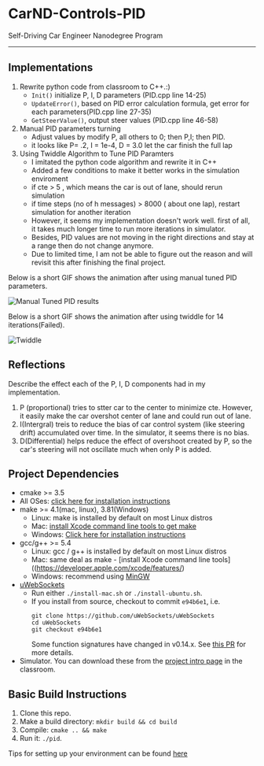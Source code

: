 [//]: # (Image References)
[image1]: twiddle_after14Iter_failed.gif  "twiddle"
[image2]: manual_tune_pid.gif "Manual Tuned PID results"


# CarND-Controls-PID
Self-Driving Car Engineer Nanodegree Program

---
## Implementations
1. Rewrite python code from classroom to C++.:) 
   * `Init()` initialize P, I, D parameters (PID.cpp line 14-25)
   * `UpdateError()`, based on PID error calculation formula, get error for each parameters(PID.cpp line 27-35)
   * `GetSteerValue()`, output steer values (PID.cpp line 46-58)
2. Manual PID parameters turning 
   * Adjust values by modify P, all others to 0; then P,I; then PID.
   * it looks like P= .2, I = 1e-4, D = 3.0 let the car finish the full lap
3. Using Twiddle Algorithm to Tune PID Paramters
   * I imitated the python code algorithm and rewrite it in C++
   * Added a few conditions to make it better works in the simulation enviroment
   *  if cte > 5 , which means the car is out of lane, should rerun simulation
   *  if time steps (no of h messages) > 8000 ( about one lap), restart simulation for another iteration
   *  However, it seems my implementation doesn't work well. first of all, it takes much longer time to run more iterations in simulator.
   * Besides, PID values are not moving in the right directions and  stay at a range then do not change anymore.
   * Due to limited time, I am not be able to figure out the reason and will revisit this after finishing the final project.
  
 Below is a short GIF shows the animation after using manual tuned PID parameters.
 
 ![Manual Tuned PID results][image2]
 
 Below is a short GIF shows the animation after using twiddle for 14 iterations(Failed).
 
 ![Twiddle][image1]
 
## Reflections 
Describe the effect each of the P, I, D components had in my implementation.
1. P (proportional) tries to stter car to the center to minimize cte. However, it easily make the car overshot center of lane and could run out of lane.
2. I(Intergral) treis to reduce the bias of car control system (like steering drift) accumulated over time. In the simulator, it seems there is no bias.
3. D(Differential) helps reduce the effect of overshoot created by P, so the car's steering will not oscillate much when only P is added. 
## Project Dependencies

* cmake >= 3.5
 * All OSes: [click here for installation instructions](https://cmake.org/install/)
* make >= 4.1(mac, linux), 3.81(Windows)
  * Linux: make is installed by default on most Linux distros
  * Mac: [install Xcode command line tools to get make](https://developer.apple.com/xcode/features/)
  * Windows: [Click here for installation instructions](http://gnuwin32.sourceforge.net/packages/make.htm)
* gcc/g++ >= 5.4
  * Linux: gcc / g++ is installed by default on most Linux distros
  * Mac: same deal as make - [install Xcode command line tools]((https://developer.apple.com/xcode/features/)
  * Windows: recommend using [MinGW](http://www.mingw.org/)
* [uWebSockets](https://github.com/uWebSockets/uWebSockets)
  * Run either `./install-mac.sh` or `./install-ubuntu.sh`.
  * If you install from source, checkout to commit `e94b6e1`, i.e.
    ```
    git clone https://github.com/uWebSockets/uWebSockets 
    cd uWebSockets
    git checkout e94b6e1
    ```
    Some function signatures have changed in v0.14.x. See [this PR](https://github.com/udacity/CarND-MPC-Project/pull/3) for more details.
* Simulator. You can download these from the [project intro page](https://github.com/udacity/self-driving-car-sim/releases) in the classroom.

## Basic Build Instructions

1. Clone this repo.
2. Make a build directory: `mkdir build && cd build`
3. Compile: `cmake .. && make`
4. Run it: `./pid`. 

Tips for setting up your environment can be found [here](https://classroom.udacity.com/nanodegrees/nd013/parts/40f38239-66b6-46ec-ae68-03afd8a601c8/modules/0949fca6-b379-42af-a919-ee50aa304e6a/lessons/f758c44c-5e40-4e01-93b5-1a82aa4e044f/concepts/23d376c7-0195-4276-bdf0-e02f1f3c665d)

